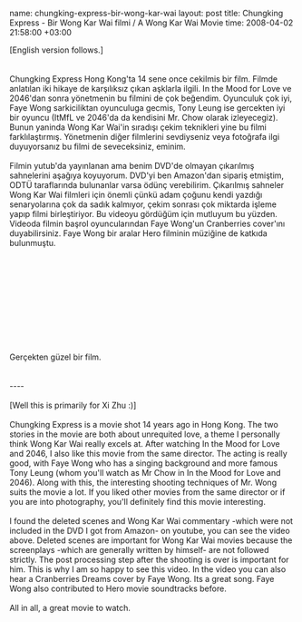 name: chungking-express-bir-wong-kar-wai
layout: post
title: Chungking Express - Bir Wong Kar Wai filmi / A Wong Kar Wai Movie
time: 2008-04-02 21:58:00 +03:00

[English version follows.]<br /><br /><br />Chungking Express Hong Kong'ta 14 sene once cekilmis bir film. Filmde anlatılan iki hikaye de karşılıksız çıkan aşklarla ilgili. In the Mood for Love ve 2046'dan sonra yönetmenin bu filmini de çok beğendim. Oyunculuk çok iyi, Faye Wong sarkiciliktan oyunculuga gecmis, Tony Leung ise gercekten iyi bir oyuncu (ItMfL ve 2046'da da kendisini Mr. Chow olarak izleyecegiz). Bunun yaninda Wong Kar Wai'in sıradışı çekim teknikleri yine bu filmi farklılaştırmış. Yönetmenin diğer filmlerini sevdiyseniz veya fotoğrafa ilgi duyuyorsanız bu filmi de seveceksiniz, eminim.<br /><br />Filmin yutub'da yayınlanan ama benim DVD'de olmayan çıkarılmış sahnelerini aşağıya koyuyorum. DVD'yi ben Amazon'dan sipariş etmiştim, ODTÜ taraflarında bulunanlar varsa ödünç verebilirim. Çıkarılmış sahneler Wong Kar Wai filmleri için önemli çünkü adam çoğunu kendi yazdığı senaryolarına çok da sadık kalmıyor, çekim sonrası çok miktarda işleme yapıp filmi birleştiriyor. Bu videoyu gördüğüm için mutluyum bu yüzden. Videoda filmin başrol oyuncularından Faye Wong'un Cranberries cover'ını duyabilirsiniz. Faye Wong bir aralar Hero filminin müziğine de katkıda bulunmuştu.<br /><br /><object><param name="movie" value="http://www.youtube.com/v/3eVtKR1CPzY&rel=0&border=1&hl=en"></param><param name="wmode" value="transparent"></param><embed src="http://www.youtube.com/v/3eVtKR1CPzY&rel=0&border=1&hl=en" type="application/x-shockwave-flash" wmode="transparent"></embed></object><br /><br />Gerçekten güzel bir film.<br /><br /><br />----<br /><br />[Well this is primarily for Xi Zhu :)]<br /><br />Chungking Express is a movie shot 14 years ago in Hong Kong. The two stories in the movie are both about unrequited love, a theme I personally think Wong Kar Wai really excels at. After watching In the Mood for Love and 2046, I also like this movie from the same director. The acting is really good, with Faye Wong who has a singing background and more famous Tony Leung (whom you'll watch as Mr Chow in In the Mood for Love and 2046). Along with this, the interesting shooting techniques of Mr. Wong suits the movie a lot. If you liked other movies from the same director or if you are into photography, you'll definitely find this movie interesting.<br /><br />I found the deleted scenes and Wong Kar Wai commentary -which were not included in the DVD I got from Amazon- on youtube, you can see the video above. Deleted scenes are important for Wong Kar Wai movies because the screenplays -which are generally written by himself- are not followed strictly. The post processing step after the shooting is over is important for him. This is why I am so happy to see this video. In the video you can also hear a Cranberries Dreams cover by Faye Wong. Its a great song. Faye Wong also contributed to Hero movie soundtracks before.<br /><br />All in all, a great movie to watch.
